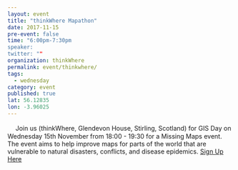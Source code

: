 ```yaml
---
layout: event 
title: "thinkWhere Mapathon"
date: 2017-11-15
pre-event: false
time: "6:00pm-7:30pm
speaker:
twitter: ""
organization: thinkWhere
permalink: event/thinkwhere/
tags:
  - wednesday
category: event
published: true
lat: 56.12835
lon: -3.96025
---
```

　
Join us (thinkWhere, Glendevon House, Stirling, Scotland) for GIS Day on Wednesday 15th November from 18:00 - 19:30 for a Missing Maps event. The event aims to help improve maps for parts of the world that are vulnerable to natural disasters, conflicts, and disease epidemics.
[Sign Up Here](https://www.eventbrite.com/e/gis-day-missing-maps-tickets-39247696918?utm_source=eb_email&utm_medium=email&utm_campaign=new_event_email&utm_term=viewmyevent_button)
